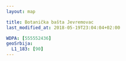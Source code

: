 ```yaml
---
layout: map

title: Botanička bašta Jevremovac
last_modified_at: 2018-05-19T23:04:04+02:00

WDPA: [555552436]
geoSrbija:
  L1_183: [90]
---
```

